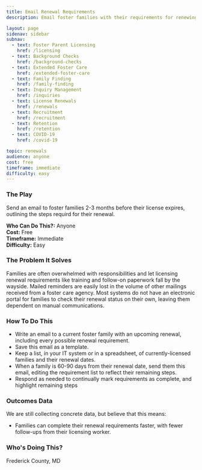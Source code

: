 ```yaml
---
title: Email Renewal Requirements
description: Email foster families with their requirements for renewing their license for greater engagement.

layout: page
sidenav: sidebar
subnav:
  - text: Foster Parent Licensing
    href: /licensing
  - text: Background Checks
    href: /background-checks
  - text: Extended Foster Care
    href: /extended-foster-care
  - text: Family Finding
    href: /family-finding
  - text: Inquiry Management
    href: /inquiries
  - text: License Renewals
    href: /renewals
  - text: Recruitment
    href: /recruitment
  - text: Retention
    href: /retention
  - text: COVID-19
    href: /covid-19

topic: renewals
audience: anyone
cost: free
timeframe: immediate
difficulty: easy
---
```



### The Play

Send an email to foster families 2-3 months before their license expires, outlining the steps requird for their renewal.

**Who Can Do This?:**
Anyone<br />
**Cost:**
Free<br />
**Timeframe:**
Immediate<br />
**Difficulty:**
Easy<br />

### The Problem It Solves

Families are often overwhelmed with responsibilities and let licensing renewal requirements like training and follow-on paperwork fall by the wayside. Mailed reminders are easily lost in the volume of other mailings received from a foster care agency. Most systems do not have an electronic portal for families to check their renewal status on their own, leaving them dependent on manual communications.

### How To Do This

* Write an email to a current foster family with an upcoming renewal, including every possible renewal requirement.
* Save this email as a template.
* Keep a list, in your IT system or in a spreadsheet, of currently-licensed families and their renewal dates.
* When a family is 60-90 days from their renewal date, send them this email, editing the requirement list to reflect their remaining steps.
* Respond as needed to continually mark requirements as complete, and highlight remaining steps


### Outcomes Data

We are still collecting concrete data, but believe that this means:
* Families can complete their renewal requirements faster, with fewer follow-ups from their licensing worker.

### Who's Doing This?

Frederick County, MD